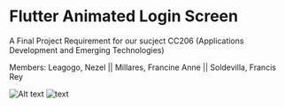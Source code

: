 # Flutter Animated Login Screen
A Final Project Requirement for our sucject CC206 (Applications Development and Emerging Technologies)

Members:
Leagogo, Nezel || Millares, Francine Anne || Soldevilla, Francis Rey

![Alt text](https://imgur.com/a/qAXYKxS)
<img src = "https://imgur.com/a/qAXYKxS" alt = "text">
